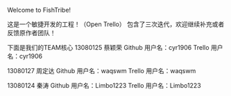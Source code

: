 Welcome to FishTribe!

这是一个敏捷开发的工程！（Open Trello）
包含了三次迭代，欢迎继续补充或者反馈原作者团队！

下面是我们的TEAM核心
13080125 蔡颖荣
Github 用户名：cyr1906 
Trello 用户名：cyr1906 


13080127 周定达
Github 用户名：waqswm
Trello 用户名：waqswm


13080124 秦涛
Github 用户名：Limbo1223
Trello 用户名：Limbo1223
